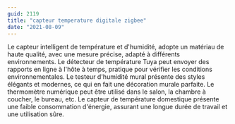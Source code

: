 ```yaml
---
guid: 2119
title: "capteur temperature digitale zigbee"
date: "2021-08-09"
---
```


Le capteur intelligent de température et d'humidité, adopte un matériau de haute qualité, avec une mesure précise, adapté à différents environnements. Le détecteur de température Tuya peut envoyer des rapports en ligne à l'hôte à temps, pratique pour vérifier les conditions environnementales. Le testeur d'humidité mural présente des styles élégants et modernes, ce qui en fait une décoration murale parfaite. Le thermomètre numérique peut être utilisé dans le salon, la chambre à coucher, le bureau, etc. Le capteur de température domestique présente une faible consommation d'énergie, assurant une longue durée de travail et une utilisation sûre.
